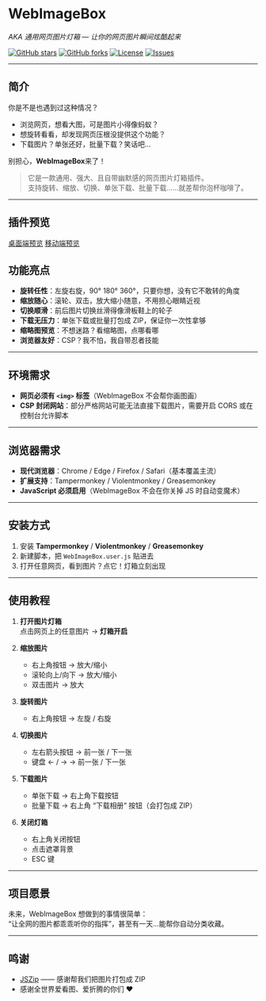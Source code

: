 # WebImageBox

_AKA 通用网页图片灯箱 — 让你的网页图片瞬间炫酷起来_

[![GitHub stars](https://img.shields.io/github/stars/setube/WebImageBox?style=social)](https://github.com/setube/WebImageBox/stargazers)
[![GitHub forks](https://img.shields.io/github/forks/setube/WebImageBox?style=social)](https://github.com/setube/WebImageBox/network/members)
[![License](https://img.shields.io/github/license/setube/WebImageBox)](https://github.com/setube/WebImageBox/blob/main/LICENSE)
[![Issues](https://img.shields.io/github/issues/setube/WebImageBox)](https://github.com/setube/WebImageBox/issues)


---

## 简介

你是不是也遇到过这种情况？

- 浏览网页，想看大图，可是图片小得像蚂蚁？
- 想旋转看看，却发现网页压根没提供这个功能？
- 下载图片？单张还好，批量下载？笑话吧…

别担心，**WebImageBox**来了！

> 它是一款通用、强大、且自带幽默感的网页图片灯箱插件。  
> 支持旋转、缩放、切换、单张下载、批量下载……就差帮你泡杯咖啡了。

---

## 插件预览
[桌面端预览](./image_1.png)
[移动端预览](./image_2.png)

## 功能亮点

- **旋转任性**：左旋右旋，90° 180° 360°，只要你想，没有它不敢转的角度
- **缩放随心**：滚轮、双击，放大缩小随意，不用担心眼睛近视
- **切换顺滑**：前后图片切换丝滑得像滑板鞋上的轮子
- **下载无压力**：单张下载或批量打包成 ZIP，保证你一次性拿够
- **缩略图预览**：不想迷路？看缩略图，点哪看哪
- **浏览器友好**：CSP？我不怕，我自带忍者技能

---

## 环境需求

- **网页必须有 `<img>` 标签**（WebImageBox 不会帮你画图画）
- **CSP 封闭网站**：部分严格网站可能无法直接下载图片，需要开启 CORS 或在控制台允许脚本

---

## 浏览器需求

- **现代浏览器**：Chrome / Edge / Firefox / Safari（基本覆盖主流）
- **扩展支持**：Tampermonkey / Violentmonkey / Greasemonkey
- **JavaScript 必须启用**（WebImageBox 不会在你关掉 JS 时自动变魔术）

---

## 安装方式

1. 安装 **Tampermonkey** / **Violentmonkey** / **Greasemonkey**
2. 新建脚本，把 `WebImageBox.user.js` 贴进去
3. 打开任意网页，看到图片？点它！灯箱立刻出现

---

## 使用教程

1. **打开图片灯箱**  
   点击网页上的任意图片 → **灯箱开启**

2. **缩放图片**

   - 右上角按钮 → 放大/缩小
   - 滚轮向上/向下 → 放大/缩小
   - 双击图片 → 放大

3. **旋转图片**

   - 右上角按钮 → 左旋 / 右旋

4. **切换图片**

   - 左右箭头按钮 → 前一张 / 下一张
   - 键盘 ← / → → 前一张 / 下一张

5. **下载图片**

   - 单张下载 → 右上角下载按钮
   - 批量下载 → 右上角 “下载相册” 按钮（会打包成 ZIP）

6. **关闭灯箱**
   - 右上角关闭按钮
   - 点击遮罩背景
   - ESC 键

---

## 项目愿景

未来，WebImageBox 想做到的事情很简单：  
“让全网的图片都乖乖听你的指挥”，甚至有一天…能帮你自动分类收藏。

---

## 鸣谢

- [JSZip](https://stuk.github.io/jszip/) —— 感谢帮我们把图片打包成 ZIP
- 感谢全世界爱看图、爱折腾的你们 ❤️
